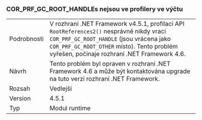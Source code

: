 ### <a name="corprfgcroothandles-are-not-being-enumerated-by-profilers"></a>COR_PRF_GC_ROOT_HANDLEs nejsou ve profilery ve výčtu

|   |   |
|---|---|
|Podrobnosti|V rozhraní .NET Framework v4.5.1, profilaci API <code>RootReferences2()</code> nesprávně nikdy vrací <code>COR_PRF_GC_ROOT_HANDLE</code> (jsou vrácena jako <code>COR_PRF_GC_ROOT_OTHER</code> místo). Tento problém vyřešen, počínaje rozhraní .NET Framework 4.6.|
|Návrh|Tento problém byl opraven v rozhraní .NET Framework 4.6 a může být kontaktována upgrade na tuto verzi rozhraní .NET Framework.|
|Rozsah|Vedlejší|
|Version|4.5.1|
|Typ|Modul runtime|

